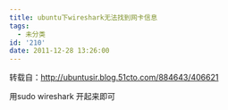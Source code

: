 ```yaml
---
title: ubuntu下wireshark无法找到网卡信息
tags:
  - 未分类
id: '210'
date: 2011-12-28 13:26:00
---
```


转载自：http://ubuntusir.blog.51cto.com/884643/406621  
  
  
用sudo wireshark 开起来即可